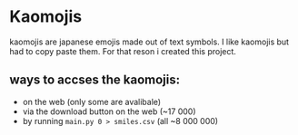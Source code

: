 Kaomojis
========

kaomojis are japanese emojis made out of text symbols. I like kaomojis but
had to copy paste them. For that reson i created this project.

ways to accses the kaomojis:
----------------------------

- on the web (only some are avalibale)
- via the download button on the web (~17 000)
- by running `main.py 0 > smiles.csv` (all ~8 000 000)
